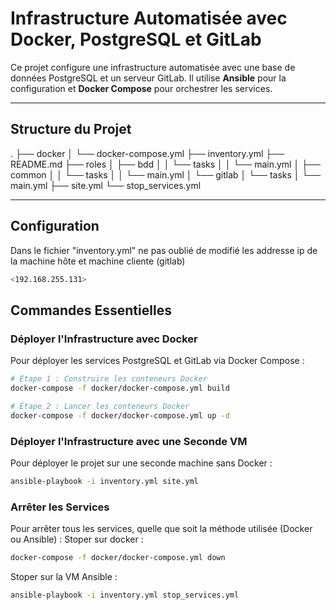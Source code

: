 # Infrastructure Automatisée avec Docker, PostgreSQL et GitLab

Ce projet configure une infrastructure automatisée avec une base de données PostgreSQL et un serveur GitLab. Il utilise **Ansible** pour la configuration et **Docker Compose** pour orchestrer les services.

---

## Structure du Projet

.
├── docker
│   └── docker-compose.yml
├── inventory.yml
├── README.md
├── roles
│   ├── bdd
│   │   └── tasks
│   │       └── main.yml
│   ├── common
│   │   └── tasks
│   │       └── main.yml
│   └── gitlab
│       └── tasks
│           └── main.yml
├── site.yml
└── stop_services.yml


---
## Configuration

Dans le fichier "inventory.yml" ne pas oublié de modifié les addresse ip de la machine hôte et machine cliente (gitlab)
```bash
<192.168.255.131>  
```

## Commandes Essentielles

### Déployer l'Infrastructure avec Docker

Pour déployer les services PostgreSQL et GitLab via Docker Compose :

```bash
# Étape 1 : Construire les conteneurs Docker
docker-compose -f docker/docker-compose.yml build

# Étape 2 : Lancer les conteneurs Docker
docker-compose -f docker/docker-compose.yml up -d
```

### Déployer l'Infrastructure avec une Seconde VM

Pour déployer le projet sur une seconde machine sans Docker :
```bash
ansible-playbook -i inventory.yml site.yml
```
### Arrêter les Services
Pour arrêter tous les services, quelle que soit la méthode utilisée (Docker ou Ansible) :
Stoper sur docker : 
```bash
docker-compose -f docker/docker-compose.yml down
```
Stoper sur la VM Ansible :
```bash
ansible-playbook -i inventory.yml stop_services.yml
```

